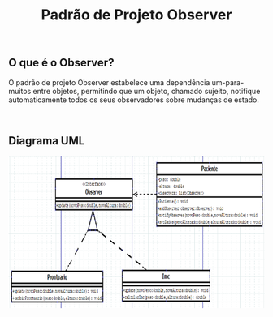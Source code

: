 <h1 align = "center">Padrão de Projeto Observer</h1>
<br>

## O que é o Observer?
<p> O padrão de projeto Observer estabelece uma dependência um-para-muitos entre objetos, permitindo que um objeto, chamado sujeito, notifique automaticamente todos os seus observadores sobre mudanças de estado.</p>

<br>

## Diagrama UML
<img src = "Image/observer.png" width = "700" height = "300">
